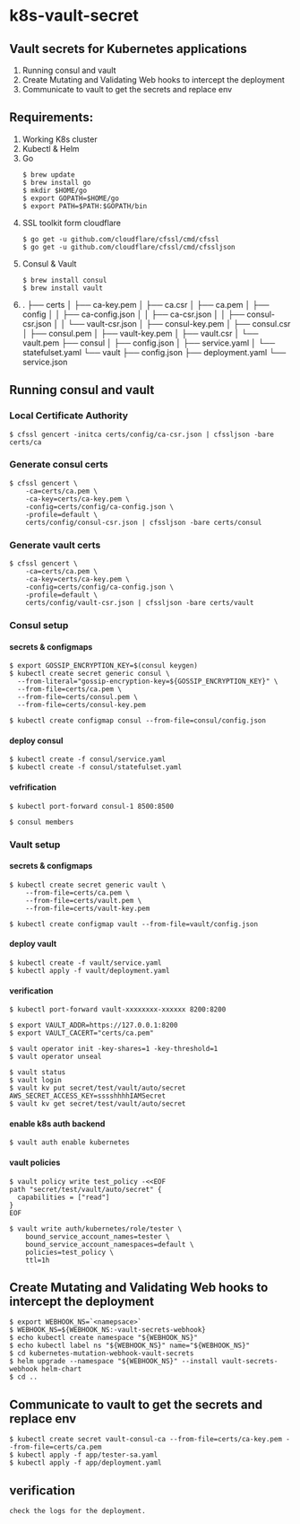 # k8s-vault-secret
## Vault secrets for Kubernetes applications

1. Running consul and vault
2. Create Mutating and Validating Web hooks to intercept the deployment
3. Communicate to vault to get the secrets and replace env

## Requirements:
1. Working K8s cluster
2. Kubectl & Helm
3. Go 
    ```
    $ brew update
    $ brew install go
    $ mkdir $HOME/go
    $ export GOPATH=$HOME/go
    $ export PATH=$PATH:$GOPATH/bin
    ```
4. SSL toolkit form cloudflare
    ```
    $ go get -u github.com/cloudflare/cfssl/cmd/cfssl
    $ go get -u github.com/cloudflare/cfssl/cmd/cfssljson
    ```
5. Consul & Vault
    ```
    $ brew install consul
    $ brew install vault
    ```
6. .
    ├── certs
    │   ├── ca-key.pem
    │   ├── ca.csr
    │   ├── ca.pem
    │   ├── config
    │   │   ├── ca-config.json
    │   │   ├── ca-csr.json
    │   │   ├── consul-csr.json
    │   │   └── vault-csr.json
    │   ├── consul-key.pem
    │   ├── consul.csr
    │   ├── consul.pem
    │   ├── vault-key.pem
    │   ├── vault.csr
    │   └── vault.pem
    ├── consul
    │   ├── config.json
    │   ├── service.yaml
    │   └── statefulset.yaml
    └── vault
        ├── config.json
        ├── deployment.yaml
        └── service.json

## Running consul and vault

### Local Certificate Authority
```
$ cfssl gencert -initca certs/config/ca-csr.json | cfssljson -bare certs/ca
```

### Generate consul certs
```
$ cfssl gencert \
    -ca=certs/ca.pem \
    -ca-key=certs/ca-key.pem \
    -config=certs/config/ca-config.json \
    -profile=default \
    certs/config/consul-csr.json | cfssljson -bare certs/consul
```

### Generate vault certs
```
$ cfssl gencert \
    -ca=certs/ca.pem \
    -ca-key=certs/ca-key.pem \
    -config=certs/config/ca-config.json \
    -profile=default \
    certs/config/vault-csr.json | cfssljson -bare certs/vault
```

### Consul setup
#### secrets & configmaps
```
$ export GOSSIP_ENCRYPTION_KEY=$(consul keygen)
$ kubectl create secret generic consul \
  --from-literal="gossip-encryption-key=${GOSSIP_ENCRYPTION_KEY}" \
  --from-file=certs/ca.pem \
  --from-file=certs/consul.pem \
  --from-file=certs/consul-key.pem

$ kubectl create configmap consul --from-file=consul/config.json
```

#### deploy consul
```
$ kubectl create -f consul/service.yaml
$ kubectl create -f consul/statefulset.yaml
```
#### vefrification
```
$ kubectl port-forward consul-1 8500:8500

$ consul members
```

### Vault setup
#### secrets & configmaps
```
$ kubectl create secret generic vault \
    --from-file=certs/ca.pem \
    --from-file=certs/vault.pem \
    --from-file=certs/vault-key.pem

$ kubectl create configmap vault --from-file=vault/config.json
```

#### deploy vault
```
$ kubectl create -f vault/service.yaml
$ kubectl apply -f vault/deployment.yaml
```

#### verification
```
$ kubectl port-forward vault-xxxxxxxx-xxxxxx 8200:8200

$ export VAULT_ADDR=https://127.0.0.1:8200
$ export VAULT_CACERT="certs/ca.pem"

$ vault operator init -key-shares=1 -key-threshold=1
$ vault operator unseal

$ vault status
$ vault login
$ vault kv put secret/test/vault/auto/secret AWS_SECRET_ACCESS_KEY=sssshhhhIAMSecret
$ vault kv get secret/test/vault/auto/secret
```

#### enable k8s auth backend
```
$ vault auth enable kubernetes
```
#### vault policies
```
$ vault policy write test_policy -<<EOF
path "secret/test/vault/auto/secret" {
  capabilities = ["read"]
}
EOF

$ vault write auth/kubernetes/role/tester \
    bound_service_account_names=tester \
    bound_service_account_namespaces=default \
    policies=test_policy \
    ttl=1h
```

## Create Mutating and Validating Web hooks to intercept the deployment

```
$ export WEBHOOK_NS=`<namepsace>`
$ WEBHOOK_NS=${WEBHOOK_NS:-vault-secrets-webhook}
$ echo kubectl create namespace "${WEBHOOK_NS}"
$ echo kubectl label ns "${WEBHOOK_NS}" name="${WEBHOOK_NS}"
$ cd kubernetes-mutation-webhook-vault-secrets
$ helm upgrade --namespace "${WEBHOOK_NS}" --install vault-secrets-webhook helm-chart
$ cd ..
```

## Communicate to vault to get the secrets and replace env
```
$ kubectl create secret vault-consul-ca --from-file=certs/ca-key.pem --from-file=certs/ca.pem
$ kubectl apply -f app/tester-sa.yaml
$ kubectl apply -f app/deployment.yaml
```

## verification
```
check the logs for the deployment.
```